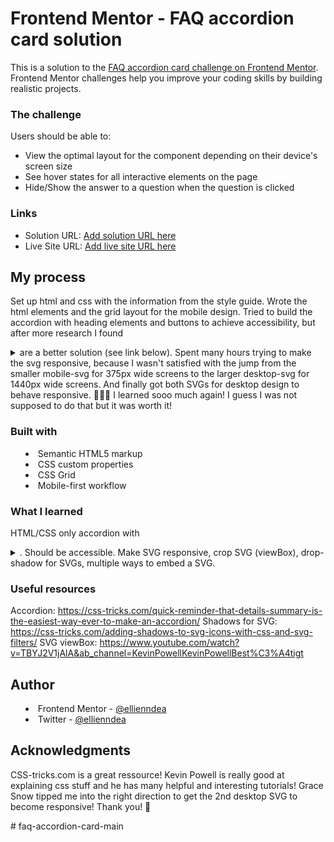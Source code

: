 # Frontend Mentor - FAQ accordion card solution

This is a solution to the [FAQ accordion card challenge on Frontend Mentor](https://www.frontendmentor.io/challenges/faq-accordion-card-XlyjD0Oam). Frontend Mentor challenges help you improve your coding skills by building realistic projects. 

### The challenge

Users should be able to:

- View the optimal layout for the component depending on their device's screen size
- See hover states for all interactive elements on the page
- Hide/Show the answer to a question when the question is clicked

### Links

- Solution URL: [Add solution URL here](https://your-solution-url.com)
- Live Site URL: [Add live site URL here](https://your-live-site-url.com)

## My process

Set up html and css with the information from the style guide. 
Wrote the html elements and the grid layout for the mobile design. 
Tried to build the accordion with heading elements and buttons to achieve accessibility, 
but after more research I found <details> and <summary> are a better solution (see link below).
Spent many hours trying to make the svg responsive, because I wasn't satisfied with the jump from 
the smaller mobile-svg for 375px wide screens to the larger desktop-svg for 1440px wide screens. 
And finally got both SVGs for desktop design to behave responsive. 🤗🤩💪 I learned sooo much again! 
I guess I was not supposed to do that but it was worth it!

### Built with

- Semantic HTML5 markup
- CSS custom properties
- CSS Grid
- Mobile-first workflow

### What I learned
HTML/CSS only accordion with <details> and <summary>. Should be accessible. 
Make SVG responsive, crop SVG (viewBox), drop-shadow for SVGs, multiple ways to embed a SVG.

### Useful resources

Accordion:
https://css-tricks.com/quick-reminder-that-details-summary-is-the-easiest-way-ever-to-make-an-accordion/
Shadows for SVG: 
https://css-tricks.com/adding-shadows-to-svg-icons-with-css-and-svg-filters/
SVG viewBox:
https://www.youtube.com/watch?v=TBYJ2V1jAlA&ab_channel=KevinPowellKevinPowellBest%C3%A4tigt


## Author

- Frontend Mentor - [@ellienndea](https://www.frontendmentor.io/profile/yourusername)
- Twitter - [@ellienndea](https://www.twitter.com/yourusername)

## Acknowledgments
CSS-tricks.com is a great ressource! 
Kevin Powell is really good at explaining css stuff and he has many helpful and interesting tutorials!
Grace Snow tipped me into the right direction to get the 2nd desktop SVG to become responsive!
Thank you! 🥰

#   f a q - a c c o r d i o n - c a r d - m a i n  
 